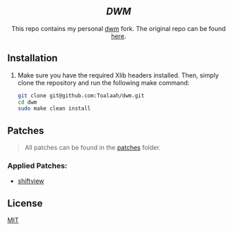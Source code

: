 <h2 align="center"><i>DWM</i></h2>

<p align="center">
This repo contains my personal <a href="https://tools.suckless.org/dwm">dwm</a>
fork. The original repo can be found <a href="https://git.suckless.org/dwm">here</a>.

## Installation

1. Make sure you have the required Xlib headers installed. Then, simply clone
   the repository and run the following make command:

   ```bash
   git clone git@github.com:Toalaah/dwm.git
   cd dwm
   sudo make clean install
   ```

## Patches

> All patches can be found in the [patches](./patches) folder.

### Applied Patches:

- [shiftview](https://lists.suckless.org/dev/1104/7590.html)

## License

[MIT](./LICENSE)
